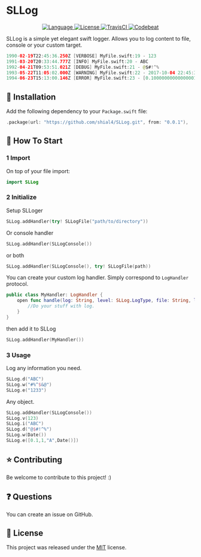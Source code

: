 # SLLog

<p align="center">
<a href="http://swift.org">
<img src="https://img.shields.io/badge/Swift-4.0-brightgreen.svg" alt="Language" />
</a>
<a href="https://raw.githubusercontent.com/shial4/SLLog/master/LICENSE">
<img src="https://img.shields.io/badge/license-MIT-blue.svg" alt="License" />
</a>
<a href="https://travis-ci.org/shial4/SLLog">
<img src="https://travis-ci.org/shial4/SLLog.svg?branch=master" alt="TravisCI" />
</a>
<a href="https://codebeat.co/projects/github-com-shial4-sllog-master">
<img src="https://codebeat.co/badges/bafbee05-9197-4625-84f8-1e022e3a6dad" alt="Codebeat" />
</a>
</p>

SLLog is a simple yet elegant swift logger. Allows you to log content to file, console or your custom target.

```swift
1990-02-19T22:45:36.250Z [VERBOSE] MyFile.swift:19 - 123
1991-03-20T20:33:44.777Z [INFO] MyFile.swift:20 - ABC
1992-04-21T09:53:51.021Z [DEBUG] MyFile.swift:21 - @$#!^%
1993-05-22T11:05:02.000Z [WARNING] MyFile.swift:22 - 2017-10-04 22:45:36 +0000
1994-06-23T15:13:00.146Z [ERROR] MyFile.swift:23 - [0.10000000000000001, 1, "A", 2017-10-04 09:55:36 +0000]
```

## 🔧 Installation

Add the following dependency to your `Package.swift` file:
```swift
.package(url: "https://github.com/shial4/SLLog.git", from: "0.0.1"),
```

## 💊 How To Start

### 1 Import

On top of your file import:
```swift
import SLLog
```

### 2 Initialize

Setup SLLoger
```swift
SLLog.addHandler(try! SLLogFile("path/to/directory"))
```
Or console handler
```swift
SLLog.addHandler(SLLogConsole())
```
or both
```swift
SLLog.addHandler(SLLogConsole(), try! SLLogFile(path))
```
You can create your custom log handler. Simply correspond to `LogHandler` protocol.

```swift
public class MyHandler: LogHandler {
    open func handle(log: String, level: SLLog.LogType, file: String, line: UInt, message: Any) {
        //Do your stuff with log.
    }
}
```
then add it to SLLog
```swift
SLLog.addHandler(MyHandler())
```

### 3 Usage

Log any information you need.
```swift
SLLog.d("ABC")
SLLog.w("#%^$&@")
SLLog.e("1233")
```
Any object.
```swift
SLLog.addHandler(SLLogConsole())
SLLog.v(123)
SLLog.i("ABC")
SLLog.d("@$#!^%")
SLLog.w(Date())
SLLog.e([0.1,1,"A",Date()])
```

## ⭐ Contributing

Be welcome to contribute to this project! :)

## ❓ Questions

You can create an issue on GitHub.

## 📝 License

This project was released under the [MIT](LICENSE) license.

